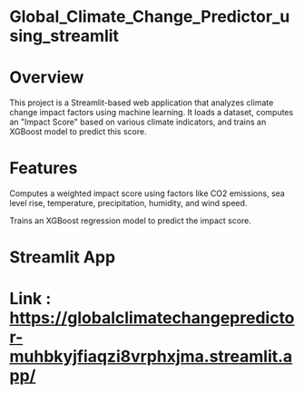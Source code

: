 # Global_Climate_Change_Predictor_using_streamlit

# Overview

This project is a Streamlit-based web application that analyzes climate change impact factors using machine learning. It loads a dataset, computes an "Impact Score" based on various climate indicators, and trains an XGBoost model to predict this score.

# Features
Computes a weighted impact score using factors like CO2 emissions, sea level rise, temperature, precipitation, humidity, and wind speed.

Trains an XGBoost regression model to predict the impact score.

# Streamlit App
# Link : https://globalclimatechangepredictor-muhbkyjfiaqzi8vrphxjma.streamlit.app/

